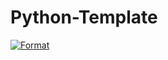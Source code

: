 # Python-Template

[![Format](https://github.com/nogibjj/Jenny_Wu_MP_F24/actions/workflows/hello.yml/badge.svg)](https://github.com/nogibjj/Jenny_Wu_MP_F24/actions/workflows/hello.yml)

